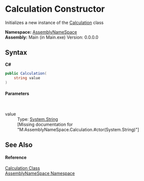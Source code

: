 # Calculation Constructor 
 

Initializes a new instance of the <a href="270851ce-c07a-05f7-e8ed-1e3ab3c156d8">Calculation</a> class

**Namespace:**&nbsp;<a href="6bcc80ef-5cfd-db5f-1eb2-7297d1c16397">AssemblyNameSpace</a><br />**Assembly:**&nbsp;Main (in Main.exe) Version: 0.0.0.0

## Syntax

**C#**<br />
``` C#
public Calculation(
	string value
)
```


#### Parameters
&nbsp;<dl><dt>value</dt><dd>Type: <a href="http://msdn2.microsoft.com/en-us/library/s1wwdcbf" target="_blank">System.String</a><br />\[Missing <param name="value"/> documentation for "M:AssemblyNameSpace.Calculation.#ctor(System.String)"\]</dd></dl>

## See Also


#### Reference
<a href="270851ce-c07a-05f7-e8ed-1e3ab3c156d8">Calculation Class</a><br /><a href="6bcc80ef-5cfd-db5f-1eb2-7297d1c16397">AssemblyNameSpace Namespace</a><br />